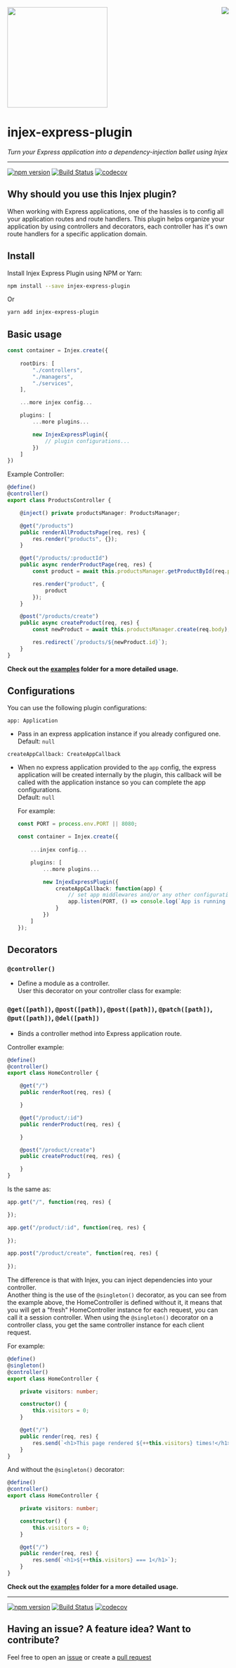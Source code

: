 <img src="https://github.com/uditalias/injex/raw/master/assets/logo.png" width="228" /> <a href="https://github.com/langauge/langauge"><img src="https://badge.langauge.io/uditalias/injex-express-plugin" align="right" /></a>

# injex-express-plugin

_Turn your Express application into a dependency-injection ballet using Injex_

---

[![npm version](https://badge.fury.io/js/injex-express-plugin.svg)](https://badge.fury.io/js/injex-express-plugin)
[![Build Status](https://travis-ci.org/uditalias/injex-express-plugin.svg?branch=master)](https://travis-ci.org/uditalias/injex-express-plugin)
[![codecov](https://codecov.io/gh/uditalias/injex-express-plugin/branch/master/graph/badge.svg)](https://codecov.io/gh/uditalias/injex-express-plugin)

## Why should you use this Injex plugin?
When working with Express applications, one of the hassles is to config all your application routes and route handlers. This plugin helps organize your application by using controllers and decorators, each controller has it's own route handlers for a specific application domain.

## Install

Install Injex Express Plugin using NPM or Yarn:

```bash
npm install --save injex-express-plugin
```
Or
```bash
yarn add injex-express-plugin
```

## Basic usage

```typescript
const container = Injex.create({
	
	rootDirs: [
		"./controllers",
		"./managers",
		"./services",
	],

	...more injex config...

	plugins: [
		...more plugins...

		new InjexExpressPlugin({
			// plugin configurations...
		})
	]
})
```

Example Controller:

```typescript
@define()
@controller()
export class ProductsController {

	@inject() private productsManager: ProductsManager;

	@get("/products")
	public renderAllProductsPage(req, res) {
		res.render("products", {});
	}

	@get("/products/:productId")
	public async renderProductPage(req, res) {
		const product = await this.productsManager.getProductById(req.params.productId);

		res.render("product", {
			product
		});
	}

	@post("/products/create")
	public async createProduct(req, res) {
		const newProduct = await this.productsManager.create(req.body);

		res.redirect(`/products/${newProduct.id}`);
	}
}
```

**Check out the [examples](examples/) folder for a more detailed usage.**


## Configurations

You can use the following plugin configurations:

`app: Application`  
- Pass in an express application instance if you already configured one.  
Default: `null`


`createAppCallback: CreateAppCallback`  
- When no express application provided to the `app` config, the express application will be created internally by the plugin, this callback will be called with the application instance so you can complete the app configurations.  
Default: `null`

	For example:

	```typescript
	const PORT = process.env.PORT || 8080;

	const container = Injex.create({
		
		...injex config...

		plugins: [
			...more plugins...

			new InjexExpressPlugin({
				createAppCallback: function(app) {
					// set app middlewares and/or any other configurations here...
					app.listen(PORT, () => console.log(`App is running on ${PORT}...`));
				}
			})
		]
	});
	```

## Decorators

### `@controller()`
- Define a module as a controller.  
User this decorator on your controller class for example:

### `@get([path])`, `@post([path])`, `@post([path])`, `@patch([path])`, `@put([path])`, `@del([path])`
- Binds a controller method into Express application route.

Controller example:

```typescript
@define()
@controller()
export class HomeController {

	@get("/")
	public renderRoot(req, res) {

	}

	@get("/product/:id")
	public renderProduct(req, res) {

	}

	@post("/product/create")
	public createProduct(req, res) {

	}
}
```

Is the same as:

```typescript
app.get("/", function(req, res) {

});

app.get("/product/:id", function(req, res) {
	
});

app.post("/product/create", function(req, res) {
	
});
```

The difference is that with Injex, you can inject dependencies into your controller.  
Another thing is the use of the `@singleton()` decorator, as you can see from the example above, the HomeController is defined without it, it means that you will get a "fresh" HomeController instance for each request, you can call it a session controller. When using the `@singleton()` decorator on a controller class, you get the same controller instance for each client request.

For example:

```typescript
@define()
@singleton()
@controller()
export class HomeController {

	private visitors: number;

	constructor() {
		this.visitors = 0;
	}

	@get("/")
	public render(req, res) {
		res.send(`<h1>This page rendered ${++this.visitors} times!</h1>`);
	}
}
```

And without the `@singleton()` decorator:

```typescript
@define()
@controller()
export class HomeController {

	private visitors: number;

	constructor() {
		this.visitors = 0;
	}

	@get("/")
	public render(req, res) {
		res.send(`<h1>${++this.visitors} === 1</h1>`);
	}
}
```

**Check out the [examples](examples/) folder for a more detailed usage.**

---

[![npm version](https://badge.fury.io/js/injex-express-plugin.svg)](https://badge.fury.io/js/injex-express-plugin)
[![Build Status](https://travis-ci.org/uditalias/injex-express-plugin.svg?branch=master)](https://travis-ci.org/uditalias/injex-express-plugin)
[![codecov](https://codecov.io/gh/uditalias/injex-express-plugin/branch/master/graph/badge.svg)](https://codecov.io/gh/uditalias/injex-express-plugin)

## Having an issue? A feature idea? Want to contribute?
Feel free to open an [issue](https://github.com/uditalias/injex-express-plugin/issues/new)  or create a [pull request](https://github.com/uditalias/injex-express-plugin/compare)
